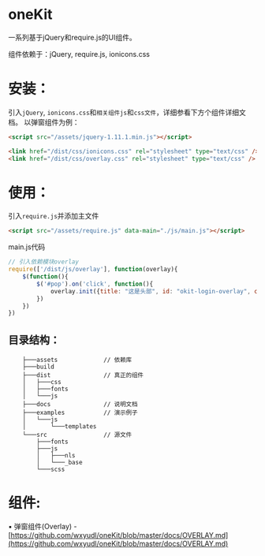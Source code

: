 oneKit
======

一系列基于jQuery和require.js的UI组件。

组件依赖于：jQuery, require.js, ionicons.css

安装：
====
引入```jQuery```, ```ionicons.css```和```相关组件js```和```css文件```，详细参看下方个组件详细文档。
以弹窗组件为例：
```html
<script src="/assets/jquery-1.11.1.min.js"></script>
```
```html
<link href="/dist/css/ionicons.css" rel="stylesheet" type="text/css" />
<link href="/dist/css/overlay.css" rel="stylesheet" type="text/css" />
```
使用：
====
引入```require.js```并添加主文件
```html
<script src="/assets/require.js" data-main="./js/main.js"></script>
```
main.js代码
```javascript
// 引入依赖模块overlay
require(['/dist/js/overlay'], function(overlay){
	$(function(){
		$('#pop').on('click', function(){
			overlay.init({title: "这是头部", id: "okit-login-overlay", content: "写点东西放在这里", "width": "small"}).show();
		})
	})
})
```
## 目录结构：
        ├───assets             // 依赖库
        ├───build
        ├───dist               // 真正的组件
        │   ├───css
        │   ├───fonts
        │   └───js
        ├───docs               // 说明文档
        ├───examples           // 演示例子
        │   └───js
        │       └───templates
        └───src                // 源文件
            ├───fonts
            ├───js
            │   ├───nls
            │   └───_base
            └───scss

组件:
======
▪ 弹窗组件(Overlay) - [https://github.com/wxyudl/oneKit/blob/master/docs/OVERLAY.md](https://github.com/wxyudl/oneKit/blob/master/docs/OVERLAY.md)
